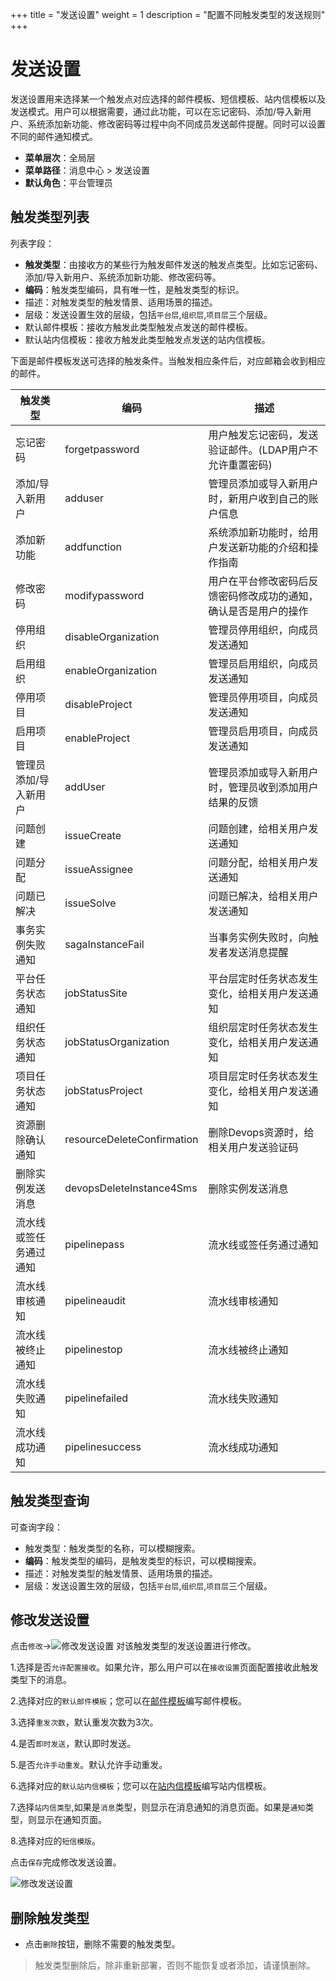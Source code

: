 ﻿+++
title = "发送设置"
weight = 1
description = "配置不同触发类型的发送规则"
+++

# 发送设置

发送设置用来选择某一个触发点对应选择的邮件模板、短信模板、站内信模板以及发送模式。用户可以根据需要，通过此功能，可以在忘记密码、添加/导入新用户、系统添加新功能、修改密码等过程中向不同成员发送邮件提醒。同时可以设置不同的邮件通知模式。


- **菜单层次**：全局层
- **菜单路径**：消息中心 > 发送设置
- **默认角色**：平台管理员

## 触发类型列表

列表字段：

- **触发类型**：由接收方的某些行为触发邮件发送的触发点类型。比如忘记密码、添加/导入新用户、系统添加新功能、修改密码等。
- **编码**：触发类型编码，具有唯一性，是触发类型的标识。
- 描述：对触发类型的触发情景、适用场景的描述。
- 层级：发送设置生效的层级，包括`平台层`,`组织层`,`项目层`三个层级。
- 默认邮件模板：接收方触发此类型触发点发送的邮件模板。
- 默认站内信模板：接收方触发此类型触发点发送的站内信模板。

下面是邮件模板发送可选择的触发条件。当触发相应条件后，对应邮箱会收到相应的邮件。

| 触发类型 | 编码 | 描述 |
| --- | --- | --- |  
忘记密码 | forgetpassword | 用户触发忘记密码，发送验证邮件。(LDAP用户不允许重置密码)
添加/导入新用户 | adduser | 管理员添加或导入新用户时，新用户收到自己的账户信息
添加新功能 | addfunction | 系统添加新功能时，给用户发送新功能的介绍和操作指南
修改密码 | modifypassword | 用户在平台修改密码后反馈密码修改成功的通知，确认是否是用户的操作
停用组织 | disableOrganization | 管理员停用组织，向成员发送通知
启用组织 | enableOrganization | 管理员启用组织，向成员发送通知
停用项目 | disableProject | 管理员停用项目，向成员发送通知
启用项目 | enableProject | 管理员启用项目，向成员发送通知
管理员添加/导入新用户 | addUser | 管理员添加或导入新用户时，管理员收到添加用户结果的反馈
问题创建 | issueCreate | 问题创建，给相关用户发送通知
问题分配 | issueAssignee | 问题分配，给相关用户发送通知
问题已解决 | issueSolve | 问题已解决，给相关用户发送通知
事务实例失败通知 | sagaInstanceFail | 当事务实例失败时，向触发者发送消息提醒
平台任务状态通知 | jobStatusSite | 平台层定时任务状态发生变化，给相关用户发送通知  
组织任务状态通知 | jobStatusOrganization | 组织层定时任务状态发生变化，给相关用户发送通知  
项目任务状态通知 | jobStatusProject | 项目层定时任务状态发生变化，给相关用户发送通知    
资源删除确认通知 | resourceDeleteConfirmation | 删除Devops资源时，给相关用户发送验证码
删除实例发送消息 | devopsDeleteInstance4Sms | 删除实例发送消息
流水线或签任务通过通知 | pipelinepass | 流水线或签任务通过通知
流水线审核通知 | pipelineaudit | 流水线审核通知
流水线被终止通知 | pipelinestop | 流水线被终止通知
流水线失败通知 | pipelinefailed | 流水线失败通知
流水线成功通知 | pipelinesuccess | 流水线成功通知

## 触发类型查询

可查询字段：

- 触发类型：触发类型的名称，可以模糊搜索。
- **编码**：触发类型的编码，是触发类型的标识，可以模糊搜索。
- 描述：对触发类型的触发情景、适用场景的描述。
- 层级：发送设置生效的层级，包括`平台层`,`组织层`,`项目层`三个层级。

## 修改发送设置

点击`修改`→![修改发送设置](/docs/user-guide/system-configuration/message/image/update.png) 对该触发类型的发送设置进行修改。

1.选择是否`允许配置接收`。如果允许，那么用户可以在`接收设置`页面配置接收此触发类型下的消息。

2.选择对应的`默认邮件模板`；您可以在[邮件模板](../email-template)编写邮件模板。

3.选择`重发次数`，默认重发次数为3次。

4.是否`即时发送`，默认即时发送。

5.是否`允许手动重发`。默认允许手动重发。

6.选择对应的`默认站内信模板`；您可以在[站内信模板](../stationletter-template)编写站内信模板。

7.选择`站内信类型`,如果是`消息`类型，则显示在消息通知的消息页面。如果是`通知`类型，则显示在通知页面。

8.选择对应的`短信模版`。

点击`保存`完成修改发送设置。

![修改发送设置](/docs/user-guide/system-configuration/message/image/update-send.png)


## 删除触发类型

- 点击`删除`按钮，删除不需要的触发类型。

<blockquote class="note">
    触发类型删除后，除非重新部署，否则不能恢复或者添加，请谨慎删除。
</blockquote>

